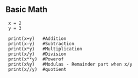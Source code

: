 ## Basic Math 
     x = 2
     y = 3
     
     print(x+y)   #Addition
     print(x-y)   #Subtraction
     print(x*y)   #Multiplication
     print(x/y)   #Division
     print(x**y)  #Powerof
     print(x%y)   #Modulas - Remainder part when x/y
     print(x//y)  #quotient
     
